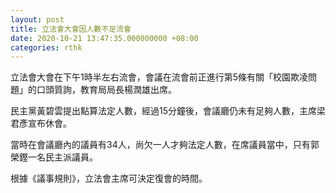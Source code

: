 ```yaml
---
layout: post
title: 立法會大會因人數不足流會
date: 2020-10-21 13:47:35.000000000 +08:00
categories: rthk
---
```


立法會大會在下午1時半左右流會，會議在流會前正進行第5條有關「校園欺凌問題」的口頭質詢，教育局局長楊潤雄出席。

民主黨黃碧雲提出點算法定人數，經過15分鐘後，會議廳仍未有足夠人數，主席梁君彥宣布休會。

當時在會議廳內的議員有34人，尚欠一人才夠法定人數，在席議員當中，只有郭榮鏗一名民主派議員。

根據《議事規則》，立法會主席可決定復會的時間。
